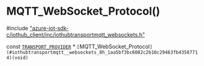 # MQTT_WebSocket_Protocol()

\#include ["azure-iot-sdk-c/iothub_client/inc/iothubtransportmqtt_websockets.h"](../iot-c-ref-iothubtransportmqtt-websockets-h.md)  

const [`TRANSPORT_PROVIDER`](#iothub__transport__ll_8h_1a42a8931408acfbb7cb2f505ae7b29aa2) * `[`MQTT_WebSocket_Protocol`](#iothubtransportmqtt__websockets_8h_1aa5bf3bc6082c2b10c29463fb43587714)(void)`

